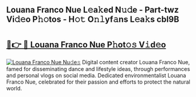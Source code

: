 ## Louana Franco Nue L𝚎a𝚔ed N𝚞𝚍e - Part-twz Vi𝚍𝚎o P𝚑𝚘tos - H𝚘𝚝 O𝚗𝚕yf𝚊ns L𝚎a𝚔s cbI9B

# <h2><a href="http://kfdpve.oniu.top/?m=Louana+Franco+Nue">🔗👉 🔴 Louana Franco Nue P𝚑ot𝚘𝚜 V𝚒d𝚎o</a></h2>

[![Louana Franco Nue Nu𝚍e𝚜](https://i.imgur.com/0qMVB7G.gif)](http://kfdpve.oniu.top/?m=Louana+Franco+Nue)
Digital content creator Louana Franco Nue, famed for disseminating dance and lifestyle ideas, through performances and personal vlogs on social media. Dedicated environmentalist Louana Franco Nue, celebrated for their passion and efforts to protect the natural world.  

